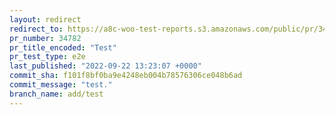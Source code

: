 ```yaml
---
layout: redirect
redirect_to: https://a8c-woo-test-reports.s3.amazonaws.com/public/pr/34782/e2e/index.html
pr_number: 34782
pr_title_encoded: "Test"
pr_test_type: e2e
last_published: "2022-09-22 13:23:07 +0000"
commit_sha: f101f8bf0ba9e4248eb004b78576306ce048b6ad
commit_message: "test."
branch_name: add/test
---
```

